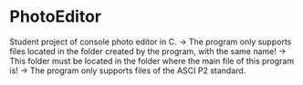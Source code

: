 # PhotoEditor
Student project of console photo editor in C.
-> The program only supports files located in the folder created by the program, with the same name!
-> This folder must be located in the folder where the main file of this program is!
-> The program only supports files of the ASCI P2 standard.
